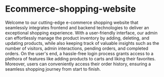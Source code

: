 # Ecommerce-shopping-website
Welcome to our cutting-edge e-commerce shopping website that seamlessly integrates frontend and backend technologies to deliver an exceptional shopping experience. With a user-friendly interface, our admin can effortlessly manage the product inventory by adding, deleting, and updating products, while also keeping track of valuable insights such as the number of visitors, admin interactions, pending orders, and completed orders. On the user's end, a hassle-free login process grants access to a plethora of features like adding products to carts and liking their favorites. Moreover, users can conveniently access their order history, ensuring a seamless shopping journey from start to finish.



